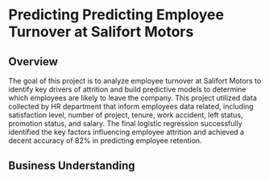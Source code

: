 # Predicting Predicting Employee Turnover at Salifort Motors

## Overview
The goal of this project is to analyze employee turnover at Salifort Motors to identify key drivers of attrition and build predictive models to determine which employees are likely to leave the company.
This project utilized data collected by HR department that inform employees data related, including satisfaction level, number of project, tenure, work accident, left status, promotion status, and salary.
The final logistic regression successfully identified the key factors influencing employee attrition and achieved a decent accuracy of 82% in predicting employee retention. 

## Business Understanding
